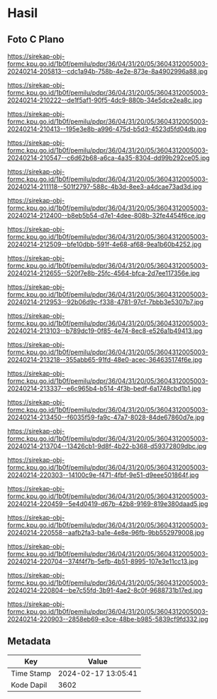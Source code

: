 # Hasil

## Foto C Plano

https://sirekap-obj-formc.kpu.go.id/1b0f/pemilu/pdpr/36/04/31/20/05/3604312005003-20240214-205813--cdc1a94b-758b-4e2e-873e-8a4902996a88.jpg

https://sirekap-obj-formc.kpu.go.id/1b0f/pemilu/pdpr/36/04/31/20/05/3604312005003-20240214-210222--de1f5af1-90f5-4dc9-880b-34e5dce2ea8c.jpg

https://sirekap-obj-formc.kpu.go.id/1b0f/pemilu/pdpr/36/04/31/20/05/3604312005003-20240214-210413--195e3e8b-a996-475d-b5d3-4523d5fd04db.jpg

https://sirekap-obj-formc.kpu.go.id/1b0f/pemilu/pdpr/36/04/31/20/05/3604312005003-20240214-210547--c6d62b68-a6ca-4a35-8304-dd99b292ce05.jpg

https://sirekap-obj-formc.kpu.go.id/1b0f/pemilu/pdpr/36/04/31/20/05/3604312005003-20240214-211118--501f2797-588c-4b3d-8ee3-a4dcae73ad3d.jpg

https://sirekap-obj-formc.kpu.go.id/1b0f/pemilu/pdpr/36/04/31/20/05/3604312005003-20240214-212400--b8eb5b54-d7e1-4dee-808b-32fe4454f6ce.jpg

https://sirekap-obj-formc.kpu.go.id/1b0f/pemilu/pdpr/36/04/31/20/05/3604312005003-20240214-212509--bfe10dbb-591f-4e68-af68-9ea1b60b4252.jpg

https://sirekap-obj-formc.kpu.go.id/1b0f/pemilu/pdpr/36/04/31/20/05/3604312005003-20240214-212655--520f7e8b-25fc-4564-bfca-2d7ee117356e.jpg

https://sirekap-obj-formc.kpu.go.id/1b0f/pemilu/pdpr/36/04/31/20/05/3604312005003-20240214-212953--92b06d9c-f338-4781-97cf-7bbb3e5307b7.jpg

https://sirekap-obj-formc.kpu.go.id/1b0f/pemilu/pdpr/36/04/31/20/05/3604312005003-20240214-213103--b789dc19-0f85-4e74-8ec8-e526a1b49413.jpg

https://sirekap-obj-formc.kpu.go.id/1b0f/pemilu/pdpr/36/04/31/20/05/3604312005003-20240214-213218--355abb65-91fd-48e0-acec-364635174f6e.jpg

https://sirekap-obj-formc.kpu.go.id/1b0f/pemilu/pdpr/36/04/31/20/05/3604312005003-20240214-213337--e6c965b4-b514-4f3b-bedf-6a1748cbd1b1.jpg

https://sirekap-obj-formc.kpu.go.id/1b0f/pemilu/pdpr/36/04/31/20/05/3604312005003-20240214-213450--f6035f59-fa9c-47a7-8028-84de67860d7e.jpg

https://sirekap-obj-formc.kpu.go.id/1b0f/pemilu/pdpr/36/04/31/20/05/3604312005003-20240214-213704--13426cb1-9d8f-4b22-b368-d59372809dbc.jpg

https://sirekap-obj-formc.kpu.go.id/1b0f/pemilu/pdpr/36/04/31/20/05/3604312005003-20240214-220303--14100c9e-f471-4fbf-9e51-d9eee501864f.jpg

https://sirekap-obj-formc.kpu.go.id/1b0f/pemilu/pdpr/36/04/31/20/05/3604312005003-20240214-220459--5e4d0419-d67b-42b8-9169-819e380daad5.jpg

https://sirekap-obj-formc.kpu.go.id/1b0f/pemilu/pdpr/36/04/31/20/05/3604312005003-20240214-220558--aafb2fa3-ba1e-4e8e-96fb-9bb552979008.jpg

https://sirekap-obj-formc.kpu.go.id/1b0f/pemilu/pdpr/36/04/31/20/05/3604312005003-20240214-220704--374f4f7b-5efb-4b51-8995-107e3e11cc13.jpg

https://sirekap-obj-formc.kpu.go.id/1b0f/pemilu/pdpr/36/04/31/20/05/3604312005003-20240214-220804--be7c55fd-3b91-4ae2-8c0f-9688731b17ed.jpg

https://sirekap-obj-formc.kpu.go.id/1b0f/pemilu/pdpr/36/04/31/20/05/3604312005003-20240214-220903--2858eb69-e3ce-48be-b985-5839cf9fd332.jpg


## Metadata

| Key        | Value               |
| ---------- | ------------------- |
| Time Stamp | 2024-02-17 13:05:41 |
| Kode Dapil | 3602                |



